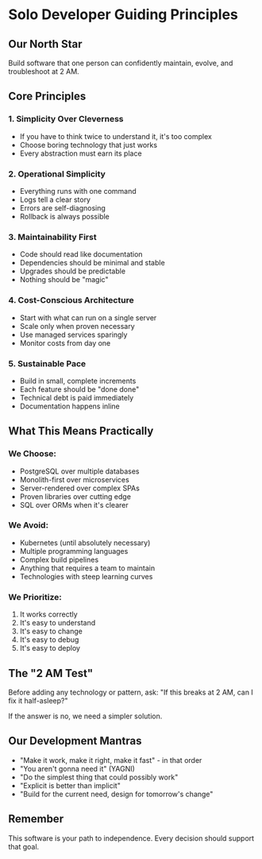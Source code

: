 # Solo Developer Guiding Principles

## Our North Star
Build software that one person can confidently maintain, evolve, and troubleshoot at 2 AM.

## Core Principles

### 1. Simplicity Over Cleverness
- If you have to think twice to understand it, it's too complex
- Choose boring technology that just works
- Every abstraction must earn its place

### 2. Operational Simplicity
- Everything runs with one command
- Logs tell a clear story
- Errors are self-diagnosing
- Rollback is always possible

### 3. Maintainability First
- Code should read like documentation
- Dependencies should be minimal and stable
- Upgrades should be predictable
- Nothing should be "magic"

### 4. Cost-Conscious Architecture
- Start with what can run on a single server
- Scale only when proven necessary
- Use managed services sparingly
- Monitor costs from day one

### 5. Sustainable Pace
- Build in small, complete increments
- Each feature should be "done done"
- Technical debt is paid immediately
- Documentation happens inline

## What This Means Practically

### We Choose:
- PostgreSQL over multiple databases
- Monolith-first over microservices
- Server-rendered over complex SPAs
- Proven libraries over cutting edge
- SQL over ORMs when it's clearer

### We Avoid:
- Kubernetes (until absolutely necessary)
- Multiple programming languages
- Complex build pipelines
- Anything that requires a team to maintain
- Technologies with steep learning curves

### We Prioritize:
1. It works correctly
2. It's easy to understand
3. It's easy to change
4. It's easy to debug
5. It's easy to deploy

## The "2 AM Test"
Before adding any technology or pattern, ask:
"If this breaks at 2 AM, can I fix it half-asleep?"

If the answer is no, we need a simpler solution.

## Our Development Mantras
- "Make it work, make it right, make it fast" - in that order
- "You aren't gonna need it" (YAGNI)
- "Do the simplest thing that could possibly work"
- "Explicit is better than implicit"
- "Build for the current need, design for tomorrow's change"

## Remember
This software is your path to independence. Every decision should support that goal.
